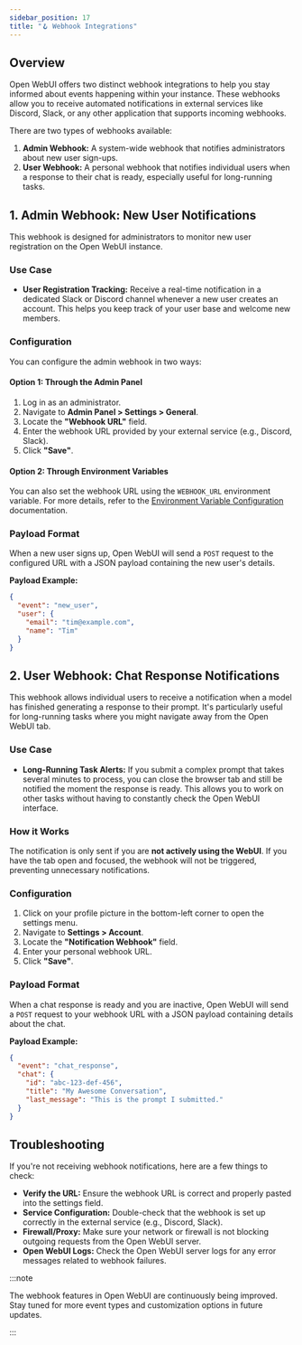 ```yaml
---
sidebar_position: 17
title: "🪝 Webhook Integrations"
---
```


## Overview

Open WebUI offers two distinct webhook integrations to help you stay informed about events happening within your instance. These webhooks allow you to receive automated notifications in external services like Discord, Slack, or any other application that supports incoming webhooks.

There are two types of webhooks available:

1.  **Admin Webhook:** A system-wide webhook that notifies administrators about new user sign-ups.
2.  **User Webhook:** A personal webhook that notifies individual users when a response to their chat is ready, especially useful for long-running tasks.

## 1. Admin Webhook: New User Notifications

This webhook is designed for administrators to monitor new user registration on the Open WebUI instance.

### Use Case

- **User Registration Tracking:** Receive a real-time notification in a dedicated Slack or Discord channel whenever a new user creates an account. This helps you keep track of your user base and welcome new members.

### Configuration

You can configure the admin webhook in two ways:

#### Option 1: Through the Admin Panel

1.  Log in as an administrator.
2.  Navigate to **Admin Panel > Settings > General**.
3.  Locate the **"Webhook URL"** field.
4.  Enter the webhook URL provided by your external service (e.g., Discord, Slack).
5.  Click **"Save"**.

#### Option 2: Through Environment Variables

You can also set the webhook URL using the `WEBHOOK_URL` environment variable. For more details, refer to the [Environment Variable Configuration](https://docs.openwebui.com/getting-started/env-configuration/#webhook_url) documentation.

### Payload Format

When a new user signs up, Open WebUI will send a `POST` request to the configured URL with a JSON payload containing the new user's details.

**Payload Example:**

```json
{
  "event": "new_user",
  "user": {
    "email": "tim@example.com",
    "name": "Tim"
  }
}
```

## 2. User Webhook: Chat Response Notifications

This webhook allows individual users to receive a notification when a model has finished generating a response to their prompt. It's particularly useful for long-running tasks where you might navigate away from the Open WebUI tab.

### Use Case

- **Long-Running Task Alerts:** If you submit a complex prompt that takes several minutes to process, you can close the browser tab and still be notified the moment the response is ready. This allows you to work on other tasks without having to constantly check the Open WebUI interface.

### How it Works

The notification is only sent if you are **not actively using the WebUI**. If you have the tab open and focused, the webhook will not be triggered, preventing unnecessary notifications.

### Configuration

1.  Click on your profile picture in the bottom-left corner to open the settings menu.
2.  Navigate to **Settings > Account**.
3.  Locate the **"Notification Webhook"** field.
4.  Enter your personal webhook URL.
5.  Click **"Save"**.

### Payload Format

When a chat response is ready and you are inactive, Open WebUI will send a `POST` request to your webhook URL with a JSON payload containing details about the chat.

**Payload Example:**

```json
{
  "event": "chat_response",
  "chat": {
    "id": "abc-123-def-456",
    "title": "My Awesome Conversation",
    "last_message": "This is the prompt I submitted."
  }
}
```

## Troubleshooting

If you're not receiving webhook notifications, here are a few things to check:

-   **Verify the URL:** Ensure the webhook URL is correct and properly pasted into the settings field.
-   **Service Configuration:** Double-check that the webhook is set up correctly in the external service (e.g., Discord, Slack).
-   **Firewall/Proxy:** Make sure your network or firewall is not blocking outgoing requests from the Open WebUI server.
-   **Open WebUI Logs:** Check the Open WebUI server logs for any error messages related to webhook failures.

:::note

The webhook features in Open WebUI are continuously being improved. Stay tuned for more event types and customization options in future updates.

:::
